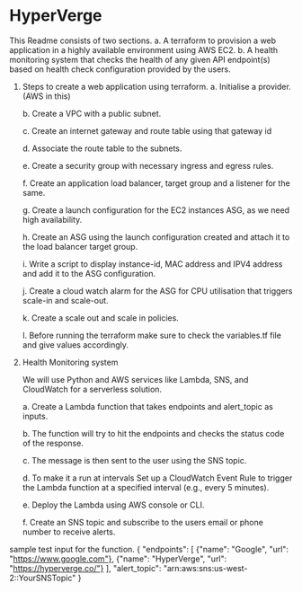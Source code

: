 # HyperVerge
This Readme consists of two sections.
    a. A terraform to provision a web application in a highly available environment using AWS EC2.
    b. A health monitoring system that checks the health of any given API endpoint(s) based on health check configuration provided by the users.

1. Steps to create a web application using terraform.
    a.  Initialise a provider. (AWS in this)

    b.  Create a VPC with a public subnet.

    c.  Create an internet gateway and route table using that gateway id
    
    d.  Associate the route table to the subnets.
    
    e.  Create a security group with necessary ingress and egress rules.
    
    f.  Create an application load balancer, target group and a listener for the same.
    
    g.  Create a launch configuration for the EC2 instances ASG, as we need high availability.
    
    h.  Create an ASG using the launch configuration created and attach it to the load balancer target group.
    
    i.  Write a script to display instance-id, MAC address and IPV4 address and add it to the ASG configuration.
    
    j.  Create a cloud watch alarm for the ASG for CPU utilisation that triggers scale-in and 
    scale-out.
    
    k.  Create a scale out and scale in policies.
    
    l.  Before running the terraform make sure to check the variables.tf file and give values accordingly.


2. Health Monitoring system

    We will use Python and AWS services like Lambda, SNS, and CloudWatch for a serverless solution.
    
    a. Create a Lambda function that takes endpoints and alert_topic as inputs.

    b. The function will try to hit the endpoints and checks the status code of the response.

    c. The message is then sent to the user using the SNS topic.

    d. To make it a run at intervals Set up a CloudWatch Event Rule to trigger the Lambda function at 
    a specified interval (e.g., every 5 minutes).
    
    e. Deploy the Lambda using AWS console or CLI.
    
    f. Create an SNS topic and subscribe to the users email or phone number to receive alerts.

sample test input for the function.
{
  "endpoints": [
    {"name": "Google", "url": "https://www.google.com"},
    {"name": "HyperVerge", "url": "https://hyperverge.co/"}
  ],
  "alert_topic": "arn:aws:sns:us-west-2:<aws-account-id>:YourSNSTopic"
}
